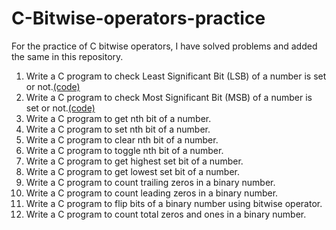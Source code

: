 # C-Bitwise-operators-practice
For the practice of C bitwise operators, I have solved problems and added the same in this repository.
1. Write a C program to check Least Significant Bit (LSB) of a number is set or not.[(code)](https://github.com/Udhays07/C-Bitwise-operators-practice/blob/main/LSB.c)
2. Write a C program to check Most Significant Bit (MSB) of a number is set or not.[(code)](https://github.com/Udhays07/C-Bitwise-operators-practice/blob/main/MSB.c)
3. Write a C program to get nth bit of a number.
4. Write a C program to set nth bit of a number.
5. Write a C program to clear nth bit of a number.
6. Write a C program to toggle nth bit of a number.
7. Write a C program to get highest set bit of a number.
8. Write a C program to get lowest set bit of a number.
9. Write a C program to count trailing zeros in a binary number.
10. Write a C program to count leading zeros in a binary number.
11. Write a C program to flip bits of a binary number using bitwise operator.
12. Write a C program to count total zeros and ones in a binary number.
